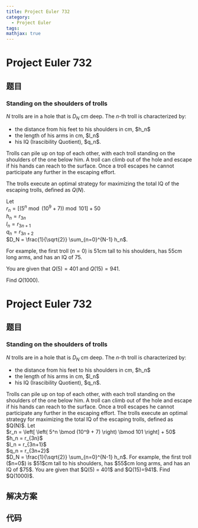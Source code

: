 ```yaml
---
title: Project Euler 732
category:
  - Project Euler
tags:
mathjax: true
---
```

<escape><!-- more --></escape>
    
# Project Euler 732
## 题目
### Standing on the shoulders of trolls



$N$ trolls are in a hole that is $D_N$ cm deep. The $n$-th troll is characterized by:

<ul><li>the distance from his feet to his shoulders in cm, $h_n$</li>
<li>the length of his arms in cm, $l_n$</li>
<li>his IQ (Irascibility Quotient), $q_n$.</li>
</ul>
Trolls can pile up on top of each other, with each troll standing on the shoulders of the one below him. A troll can climb out of the hole and escape if his hands can reach to the surface. Once a troll escapes he cannot participate any further in the escaping effort.


The trolls execute an optimal strategy for maximizing the total IQ of the escaping trolls, defined as $Q(N)$.


Let<br />
$r_n = \left[ \left( 5^n \bmod (10^9 + 7) \right) \bmod 101 \right] + 50$
<br />
$h_n = r_{3n}$
<br />
$l_n = r_{3n+1}$
<br />
$q_n = r_{3n+2}$
<br />
$D_N = \frac{1}{\sqrt{2}} \sum_{n=0}^{N-1} h_n$.


For example, the first troll ($n=0$) is 51cm tall to his shoulders, has 55cm long arms, and has an IQ of 75.


You are given that $Q(5) = 401$ and $Q(15)=941$.


Find $Q(1000)$.


# Project Euler 732
## 题目
### Standing on the shoulders of trolls

$N$ trolls are in a hole that is $D_N$ cm deep. The $n$-th troll is characterized by:
<ul>
<li>the distance from his feet to his shoulders in cm, $h_n$</li>
<li>the length of his arms in cm, $l_n$</li>
<li>his IQ (Irascibility Quotient), $q_n$.</li>
</ul>
Trolls can pile up on top of each other, with each troll standing on the shoulders of the one below him. A troll can climb out of the hole and escape if his hands can reach to the surface. Once a troll escapes he cannot participate any further in the escaping effort.
The trolls execute an optimal strategy for maximizing the total IQ of the escaping trolls, defined as $Q(N)$.
Let<br>$r_n = \left[ \left( 5^n \bmod (10^9 + 7) \right) \bmod 101 \right] + 50$<br>$h_n = r_{3n}$<br>$l_n = r_{3n+1}$<br>$q_n = r_{3n+2}$<br>$D_N = \frac{1}{\sqrt{2}} \sum_{n=0}^{N-1} h_n$.
For example, the first troll ($n=0$) is $51$cm tall to his shoulders, has $55$cm long arms, and has an IQ of $75$.
You are given that $Q(5) = 401$ and $Q(15)=941$.
Find $Q(1000)$.


## 解决方案


## 代码


